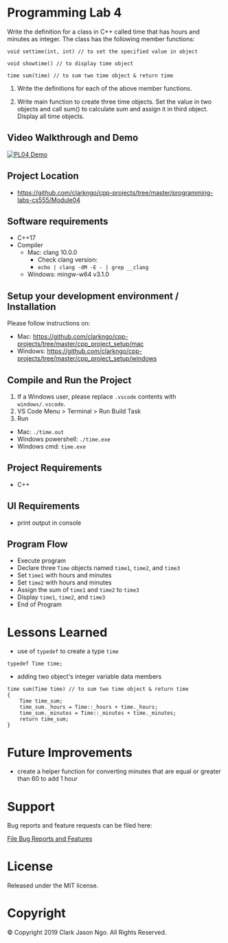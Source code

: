 # Programming Lab 4
Write the definition for a class in C++ called time that has hours and minutes as integer. The class has the following member functions:
```
void settime(int, int) // to set the specified value in object

void showtime() // to display time object

time sum(time) // to sum two time object & return time
```
1. Write the definitions for each of the above member functions.

2. Write main function to create three time objects. Set the value in two objects and call sum() to calculate sum and assign it in third object. Display all time objects.

## Video Walkthrough and Demo
[![PL04 Demo](http://img.youtube.com/vi/VumClstM4AA/0.jpg)](https://www.youtube.com/watch?v=VumClstM4AA "PL04 Demo")

## Project Location
- https://github.com/clarkngo/cpp-projects/tree/master/programming-labs-cs555/Module04

## Software requirements
- C++17
- Compiler
  - Mac: clang 10.0.0
    - Check clang version:
    - `echo | clang -dM -E - | grep __clang`
  - Windows: mingw-w64 v3.1.0

## Setup your development environment / Installation
Please follow instructions on:
- Mac: https://github.com/clarkngo/cpp-projects/tree/master/cpp_project_setup/mac
- Windows: https://github.com/clarkngo/cpp-projects/tree/master/cpp_project_setup/windows

## Compile and Run the Project
1. If a Windows user, please replace `.vscode` contents with `windows/.vscode`.
2. VS Code Menu > Terminal > Run Build Task
3. Run
- Mac: `./time.out`
- Windows powershell: `./time.exe`
- Windows cmd: `time.exe`

## Project Requirements
- C++

## UI Requirements
- print output in console

## Program Flow
- Execute program
- Declare three `Time` objects named `time1`, `time2`, and `time3`
- Set `time1` with hours and minutes
- Set `time2` with hours and minutes
- Assign the sum of `time1` and `time2` to `time3`
- Display `time1`, `time2`, and `time3`
- End of Program

# Lessons Learned
- use of `typedef` to create a type `time`
```
typedef Time time;
```
- adding two object's integer variable data members
```
time sum(Time time) // to sum two time object & return time
{
    Time time_sum;
    time_sum._hours = Time::_hours + time._hours;
    time_sum._minutes = Time::_minutes + time._minutes;
    return time_sum;
}
```
# Future Improvements
- create a helper function for converting minutes that are equal or greater than 60 to add 1 hour

# Support
Bug reports and feature requests can be filed here:

[File Bug Reports and Features](https://github.com/clarkngo/cpp-projects/issues)
# License
Released under the MIT license.

# Copyright
&copy; Copyright 2019 Clark Jason Ngo. All Rights Reserved.
